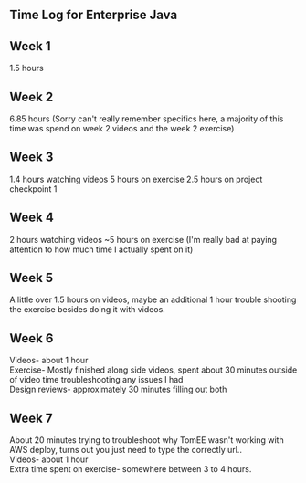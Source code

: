 ## Time Log for Enterprise Java ##

## Week 1 ## 
1.5 hours
## Week 2 ##
6.85 hours (Sorry can't really remember specifics here, a majority of this time was spend on week 2 videos
and the week 2 exercise)
## Week 3 ##
1.4 hours watching videos
5 hours on exercise
2.5 hours on project checkpoint 1
## Week 4 ##
2 hours watching videos
~5 hours on exercise (I'm really bad at paying attention to how much time I actually spent on it)

## Week 5 ##
A little over 1.5 hours on videos, maybe an additional 1 hour trouble shooting the exercise besides doing it with videos.


## Week 6 ##
Videos- about 1 hour  
Exercise- Mostly finished along side videos, spent about 30 minutes outside of video time troubleshooting any issues I had  
Design reviews- approximately 30 minutes filling out both  

## Week 7 ##
About 20 minutes trying to troubleshoot why TomEE wasn't working with AWS deploy, turns out you just need to type the correctly url..  
Videos- about 1 hour  
Extra time spent on exercise- somewhere between 3 to 4 hours.  

